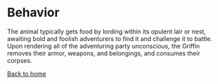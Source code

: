 # Behavior
The animal typically gets food by lording within its opulent lair or nest, awaiting bold and foolish adventurers to find it and challenge it to battle. Upon rendering all of the adventuring party unconscious, the Griffin removes their armor, weapons, and belongings, and consumes their corpses.

[Back to home](index.md)
